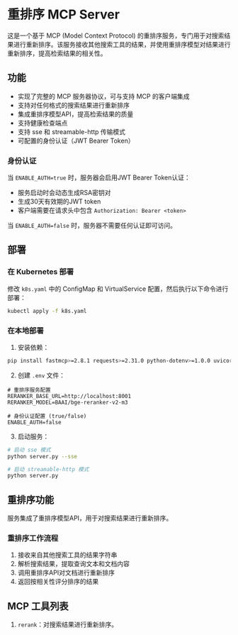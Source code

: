 # 重排序 MCP Server

这是一个基于 MCP (Model Context Protocol) 的重排序服务，专门用于对搜索结果进行重新排序。该服务接收其他搜索工具的结果，并使用重排序模型对结果进行重新排序，提高检索结果的相关性。

## 功能

- 实现了完整的 MCP 服务器协议，可与支持 MCP 的客户端集成
- 支持对任何格式的搜索结果进行重新排序
- 集成重排序模型API，提高检索结果的质量
- 支持健康检查端点
- 支持 sse 和 streamable-http 传输模式
- 可配置的身份认证（JWT Bearer Token）

### 身份认证

当 `ENABLE_AUTH=true` 时，服务器会启用JWT Bearer Token认证：
- 服务启动时会动态生成RSA密钥对
- 生成30天有效期的JWT token
- 客户端需要在请求头中包含 `Authorization: Bearer <token>`

当 `ENABLE_AUTH=false` 时，服务器不需要任何认证即可访问。

## 部署

### 在 Kubernetes 部署

修改 `k8s.yaml` 中的 ConfigMap 和 VirtualService 配置，然后执行以下命令进行部署：

```bash
kubectl apply -f k8s.yaml
```

### 在本地部署

1. 安装依赖：

```bash
pip install fastmcp>=2.8.1 requests>=2.31.0 python-dotenv>=1.0.0 uvicorn>=0.24.0
```

2. 创建 `.env` 文件：

```env
# 重排序服务配置
RERANKER_BASE_URL=http://localhost:8001
RERANKER_MODEL=BAAI/bge-reranker-v2-m3

# 身份认证配置 (true/false)
ENABLE_AUTH=false
```

3. 启动服务：

```bash
# 启动 sse 模式
python server.py --sse

# 启动 streamable-http 模式
python server.py
```

## 重排序功能

服务集成了重排序模型API，用于对搜索结果进行重新排序。

### 重排序工作流程

1. 接收来自其他搜索工具的结果字符串
2. 解析搜索结果，提取查询文本和文档内容
3. 调用重排序API对文档进行重新排序
4. 返回按相关性评分排序的结果

## MCP 工具列表

1. `rerank`：对搜索结果进行重新排序。
